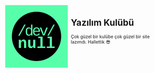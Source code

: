 <img src="logo.png" alt="Image Description" width="200" align="left" style="margin-right: 10px;">

# Yazılım Kulübü

Çok güzel bir kulübe çok güzel bir site lazımdı. Hallettik 😎
